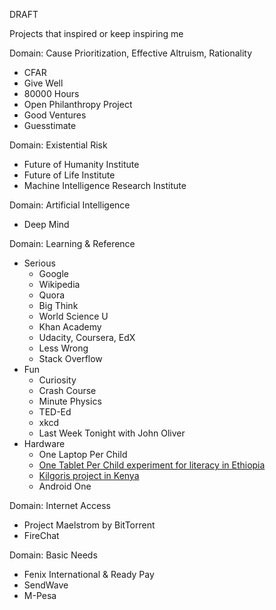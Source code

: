DRAFT

Projects that inspired or keep inspiring me

Domain: Cause Prioritization, Effective Altruism, Rationality
  - CFAR
  - Give Well
  - 80000 Hours
  - Open Philanthropy Project
  - Good Ventures
  - Guesstimate
  
Domain: Existential Risk
  - Future of Humanity Institute 
  - Future of Life Institute 
  - Machine Intelligence Research Institute

Domain: Artificial Intelligence
  - Deep Mind

Domain: Learning & Reference
  - Serious
    - Google
    - Wikipedia
    - Quora
    - Big Think
    - World Science U
    - Khan Academy
    - Udacity, Coursera, EdX
    - Less Wrong
    - Stack Overflow
  - Fun
    - Curiosity
    - Crash Course
    - Minute Physics
    - TED-Ed
    - xkcd
    - Last Week Tonight with John Oliver
  - Hardware
    - One Laptop Per Child
    - [One Tablet Per Child experiment for literacy in Ethiopia](https://www.technologyreview.com/s/506466/given-tablets-but-no-teachers-ethiopian-children-teach-themselves/)
    - [Kilgoris project in Kenya](http://www.thekilgorisproject.com/)
    - Android One
    
Domain: Internet Access
  - Project Maelstrom by BitTorrent
  - FireChat

Domain: Basic Needs
  - Fenix International & Ready Pay
  - SendWave
  - M-Pesa
